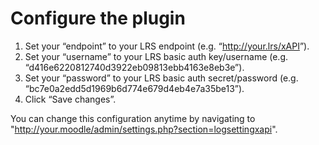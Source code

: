 # Configure the plugin

1. Set your “endpoint” to your LRS endpoint (e.g. “<http://your.lrs/xAPI>”).
1. Set your “username” to your LRS basic auth key/username (e.g. “d416e6220812740d3922eb09813ebb4163e8eb3e”).
1. Set your “password” to your LRS basic auth secret/password (e.g. “bc7e0a2edd5d1969b6d774e679d4eb4e7a35be13”).
1. Click “Save changes”.

You can change this configuration anytime by navigating to "http://your.moodle/admin/settings.php?section=logsettingxapi".

